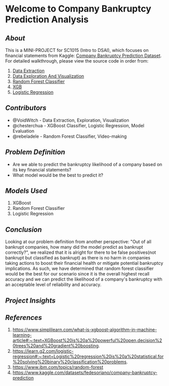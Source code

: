 # Welcome to Company Bankruptcy Prediction Analysis
## _About_
This is a MINI-PROJECT for SC1015 (Intro to DSAI), which focuses on financial statements from Kaggle: [Company Bankruptcy Prediction Dataset](https://www.kaggle.com/datasets/fedesoriano/company-bankruptcy-prediction). For detailed walkthrough, please view the source code in order from:

1. [Data Extraction](https://github.com/VoidWitch/SC1015_miniproject_team8/blob/main/Data_Extraction.ipynb)
2. [Data Exploration And Visualization](https://github.com/VoidWitch/SC1015_miniproject_team8/blob/main/Data_Exploration_Visualization.ipynb)
3. [Random Forest Classifier](https://github.com/VoidWitch/SC1015_miniproject_team8/blob/main/Machine%20Learning%20Models%20with%20Evaluation.ipynb)
4. [XGB](https://github.com/VoidWitch/SC1015_miniproject_team8/blob/main/Machine%20Learning%20Models%20with%20Evaluation.ipynb)
5. [Logistic Regression](https://github.com/VoidWitch/SC1015_miniproject_team8/blob/main/Machine%20Learning%20Models%20with%20Evaluation.ipynb)

## _Contributors_
- @VoidWitch - Data Extraction, Exploration, Visualization
- @chesterchua - XGBoost Classifier, Logistic Regression, Model Evaluation
- @rebeladele - Random Forest Classifier, Video-making

## _Problem Definition_
- Are we able to predict the bankruptcy likelihood of a company based on its key financial statements?
- What model would be the best to predict it?

## _Models Used_
1. XGBoost
2. Random Forest Classifier
3. Logistic Regression
 

## _Conclusion_
Looking at our problem definition from another perspective: "Out of all bankrupt companies, how many did the model predict as bankrupt correctly?", we realized that it is alright for there to be false positives(not bankrupt but classified as bankrupt) as there is no harm in companies taking actions to boost their financial health or mitigate potential bankruptcy implications.
As such, we have determined that random forest classifier would be the best for our scenario since it is the overall highest recall accuracy and we can predict the likelihood of a company's bankruptcy with an acceptable level of reliability and accuracy.

## _Project Insights_


## _References_
1. https://www.simplilearn.com/what-is-xgboost-algorithm-in-machine-learning-article#:~:text=XGBoost%20is%20a%20powerful%20open,decision%20trees%20and%20gradient%20boosting.
2. https://learn.g2.com/logistic-regression#:~:text=Logistic%20regression%20is%20a%20statistical,for%20solving%20binary%20classification%20problems.
3. https://www.ibm.com/topics/random-forest
4. https://www.kaggle.com/datasets/fedesoriano/company-bankruptcy-prediction

